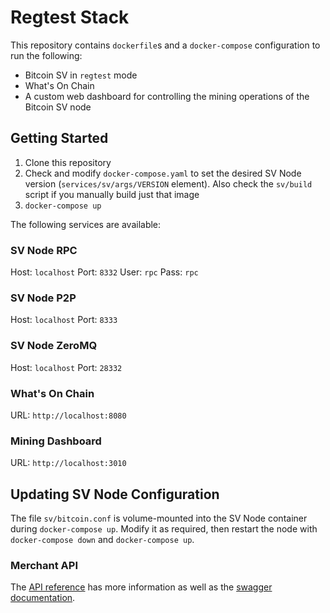# Regtest Stack

This repository contains `dockerfile`s and a `docker-compose` configuration to run the following:

* Bitcoin SV in `regtest` mode
* What's On Chain
* A custom web dashboard for controlling the mining operations of the Bitcoin SV node

## Getting Started

1. Clone this repository
2. Check and modify `docker-compose.yaml` to set the desired SV Node version (`services/sv/args/VERSION` element). Also check the `sv/build` script if you manually build just that image
3. `docker-compose up`

The following services are available:

### SV Node RPC

Host: `localhost`
Port: `8332`
User: `rpc`
Pass: `rpc`

### SV Node P2P

Host: `localhost`
Port: `8333`

### SV Node ZeroMQ

Host: `localhost`
Port: `28332`

### What's On Chain

URL: `http://localhost:8080`

### Mining Dashboard

URL: `http://localhost:3010`

## Updating SV Node Configuration

The file `sv/bitcoin.conf` is volume-mounted into the SV Node container during `docker-compose up`. Modify it as required, then restart the node with `docker-compose down` and `docker-compose up`.

### Merchant API

The [API reference](https://github.com/bitcoin-sv/merchantapi-reference) has more information as well as the [swagger documentation](https://bitcoin-sv.github.io/merchantapi-reference).

